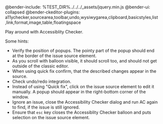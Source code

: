 @bender-include: %TEST_DIR%../../../_assets/jquery.min.js
@bender-ui: collapsed
@bender-ckeditor-plugins: a11ychecker,sourcearea,toolbar,undo,wysiwygarea,clipboard,basicstyles,list,link,format,image,table,floatingspace

Play around with Accessiblity Checker.

Some hints:

- Verify the position of popups. The pointy part of the popup should end at the border of the issue source element.
- As you scroll with balloon visible, it should scroll too, and should not get outside of the classic editor.
- When using quick fix confirm, that the described changes appear in the source.
- Check undo/redo integration.
- Instead of using "Quick fix", click on the issue source element to edit it manually. A popup should appear in the right-bottom
corner of the window.
- Ignore an issue, close the Accessibility Checker dialog and run AC again to find, if the issue is still ignored.
- Ensure that `esc` key closes the Accessiblity Checker balloon and puts selection on the issue source element.